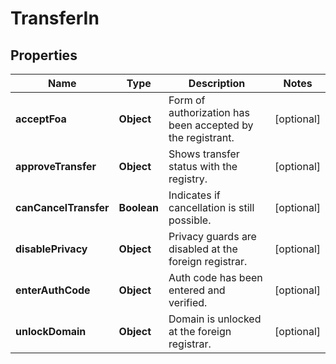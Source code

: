 # TransferIn

## Properties
Name | Type | Description | Notes
------------ | ------------- | ------------- | -------------
**acceptFoa** | **Object** | Form of authorization has been accepted by the registrant. |  [optional]
**approveTransfer** | **Object** | Shows transfer status with the registry. |  [optional]
**canCancelTransfer** | **Boolean** | Indicates if cancellation is still possible. |  [optional]
**disablePrivacy** | **Object** | Privacy guards are disabled at the foreign registrar. |  [optional]
**enterAuthCode** | **Object** | Auth code has been entered and verified. |  [optional]
**unlockDomain** | **Object** | Domain is unlocked at the foreign registrar. |  [optional]
